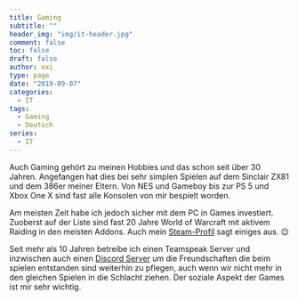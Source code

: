 ```yaml
---
title: Gaming
subtitle: ""
header_img: "img/it-header.jpg"
comment: false
toc: false
draft: false
author: oxi
type: page
date: "2019-09-07"
categories:
  - IT
tags:
  - Gaming
  - Deutsch
series:
  - IT
---
```

Auch Gaming gehört zu meinen Hobbies und das schon seit über 30 Jahren. Angefangen hat dies bei sehr simplen Spielen auf dem Sinclair ZX81 und dem 386er meiner Eltern. Von NES und Gameboy bis zur PS 5 und Xbox One X sind fast alle Konsolen von mir bespielt worden.

Am meisten Zeit habe ich jedoch sicher mit dem PC in Games investiert. Zuoberst auf der Liste sind fast 20 Jahre World of Warcraft mit aktivem Raiding in den meisten Addons. Auch mein [Steam-Profil](https://steamcommunity.com/id/oxivanisher/) sagt einiges aus. 😉

Seit mehr als 10 Jahren betreibe ich einen Teamspeak Server und inzwischen auch einen [Discord Server](https://discord.gg/Jg8GPQ9) um die Freundschaften die beim spielen entstanden sind weiterhin zu pflegen, auch wenn wir nicht mehr in den gleichen Spielen in die Schlacht ziehen. Der soziale Aspekt der Games ist mir sehr wichtig.
